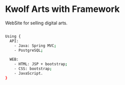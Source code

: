 # Kwolf Arts with Framework
WebSite for selling digital arts.

```bash

Using {
  API:
    - Java: Spring MVC;
    - PostgreSQL;
    
  WEB:
    - HTML: JSP + bootstrap;
    - CSS: bootstrap;
    - JavaScript.
}
```
